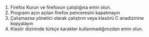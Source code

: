 1. Firefox Kurun ve firefoxun çalıştığına emin olun.
2. Programı açın açılan firefox penceresini kapatmayın
3. Çalışmazsa yönetici olarak çalıştırın veya klasörü C anadizinine kopyalayın
4. Klasör dizininde türkçe karakter kullanmadığınızdan emin olun.